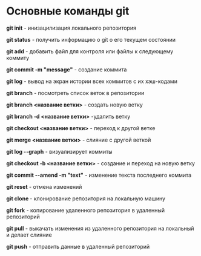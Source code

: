 # Основные команды git

**git init** - инизацилизация локального репозитория

**git status** - получить информацию о git о его текущем состоянии

**git add** - добавить файл для контроля или файлы к следующему коммиту

**git commit -m "message"** - создание коммита

**git log** - вывод на экран истории всех коммитов с их хэш-кодами

**git branch** - посмотреть список веток в репозитории

**git branch <название ветки>** - создать новую ветку

**git branch -d <название ветки>** -удалить ветку

**git checkout <название ветки>** - переход к другой ветке

**git merge <название ветки>** - слияние с другой веткой

**git log --graph** - визуализирует коммиты

**git checkout -b <название ветки>** - создание и переход на новую ветку

**git commit --amend -m "text"** - изменение текста последнего коммита

**git reset** - отмена изменений

**git clone <repo>** - клонирование репозитория на локальную машину

**git fork** - копирование удаленного репозитория в удаленный репозиторий

**git pull** - выкачать изменения из удаленного репозитория на локальный и делает слияние

**git push** - отправить данные в удаленный репозиторий





